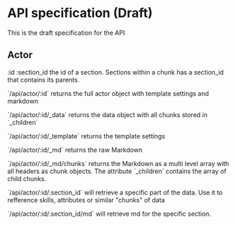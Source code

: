 # API specification (Draft)

This is the draft specification for the API

## Actor

:id
:section_id the id of a section. Sections within a chunk has a section_id that contains its parents.

´/api/actor/:id´ returns the full actor object with template settings and markdown

´/api/actor/:id/_data´ returns the data object with all chunks stored in ´_children´

´/api/actor/:id/_template´ returns the template settings

´/api/actor/:id/_md´ returns the raw Markdown

´/api/actor/:id/_md/chunks´ returns the Markdown as a multi level array with all headers as chunk objects. The attribute ´_children´ contains the array of child chunks.

´/api/actor/:id/:section_id´ will retrieve a specific part of the data. Use it to refference skills, attributes or similar "chunks" of data

´/api/actor/:id/:section_id/md´ will retrieve md for the specific section. 
